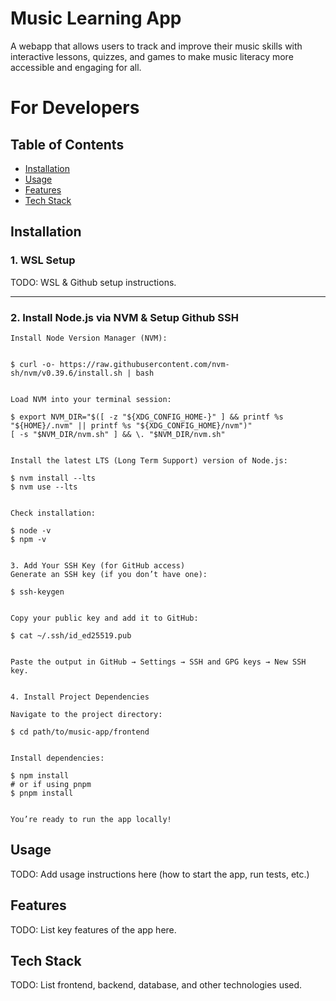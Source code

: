 # Music Learning App
A webapp that allows users to track and improve their music skills with interactive lessons, quizzes, and games to make music literacy more accessible and engaging for all.

# For Developers

## Table of Contents
- [Installation](#installation)
- [Usage](#usage)
- [Features](#features)
- [Tech Stack](#tech-stack)

## Installation

### 1. WSL Setup
TODO: WSL & Github setup instructions.

---

### 2. Install Node.js via NVM & Setup Github SSH

```
Install Node Version Manager (NVM):


$ curl -o- https://raw.githubusercontent.com/nvm-sh/nvm/v0.39.6/install.sh | bash


Load NVM into your terminal session:

$ export NVM_DIR="$([ -z "${XDG_CONFIG_HOME-}" ] && printf %s "${HOME}/.nvm" || printf %s "${XDG_CONFIG_HOME}/nvm")"
[ -s "$NVM_DIR/nvm.sh" ] && \. "$NVM_DIR/nvm.sh"


Install the latest LTS (Long Term Support) version of Node.js:

$ nvm install --lts
$ nvm use --lts


Check installation:

$ node -v
$ npm -v


3. Add Your SSH Key (for GitHub access)
Generate an SSH key (if you don’t have one):

$ ssh-keygen


Copy your public key and add it to GitHub:

$ cat ~/.ssh/id_ed25519.pub


Paste the output in GitHub → Settings → SSH and GPG keys → New SSH key.


4. Install Project Dependencies

Navigate to the project directory:

$ cd path/to/music-app/frontend


Install dependencies:

$ npm install
# or if using pnpm
$ pnpm install


You’re ready to run the app locally!
```

## Usage
TODO: Add usage instructions here (how to start the app, run tests, etc.)

## Features
TODO: List key features of the app here.

## Tech Stack
TODO: List frontend, backend, database, and other technologies used.
